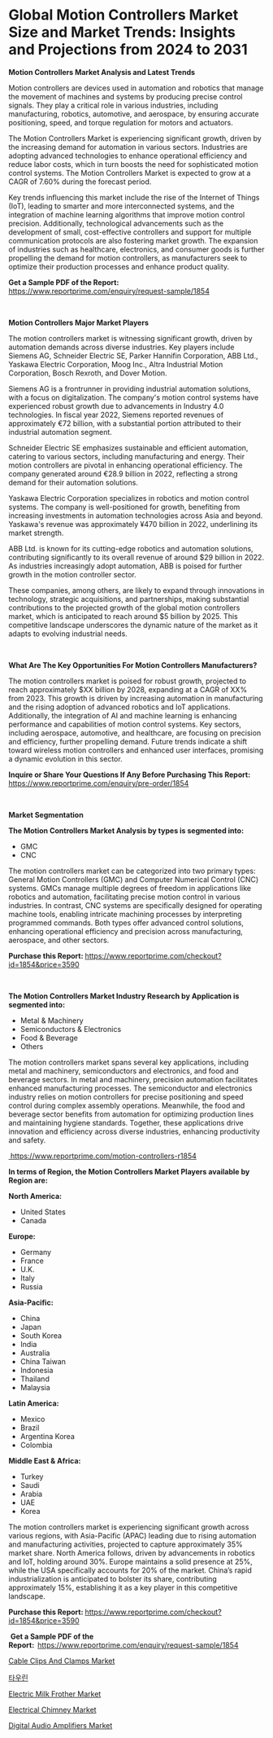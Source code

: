 <p><h1>Global Motion Controllers Market Size and Market Trends: Insights and Projections from 2024 to 2031</h1></p><p><strong>Motion Controllers Market Analysis and Latest Trends</strong></p>
<p><p>Motion controllers are devices used in automation and robotics that manage the movement of machines and systems by producing precise control signals. They play a critical role in various industries, including manufacturing, robotics, automotive, and aerospace, by ensuring accurate positioning, speed, and torque regulation for motors and actuators.</p><p>The Motion Controllers Market is experiencing significant growth, driven by the increasing demand for automation in various sectors. Industries are adopting advanced technologies to enhance operational efficiency and reduce labor costs, which in turn boosts the need for sophisticated motion control systems. The Motion Controllers Market is expected to grow at a CAGR of 7.60% during the forecast period. </p><p>Key trends influencing this market include the rise of the Internet of Things (IoT), leading to smarter and more interconnected systems, and the integration of machine learning algorithms that improve motion control precision. Additionally, technological advancements such as the development of small, cost-effective controllers and support for multiple communication protocols are also fostering market growth. The expansion of industries such as healthcare, electronics, and consumer goods is further propelling the demand for motion controllers, as manufacturers seek to optimize their production processes and enhance product quality.</p></p>
<p><strong>Get a Sample PDF of the Report:&nbsp;</strong> <a href="https://www.reportprime.com/enquiry/request-sample/1854">https://www.reportprime.com/enquiry/request-sample/1854</a></p>
<p>&nbsp;</p>
<p><strong>Motion Controllers Major Market Players</strong></p>
<p><p>The motion controllers market is witnessing significant growth, driven by automation demands across diverse industries. Key players include Siemens AG, Schneider Electric SE, Parker Hannifin Corporation, ABB Ltd., Yaskawa Electric Corporation, Moog Inc., Altra Industrial Motion Corporation, Bosch Rexroth, and Dover Motion.</p><p>Siemens AG is a frontrunner in providing industrial automation solutions, with a focus on digitalization. The company's motion control systems have experienced robust growth due to advancements in Industry 4.0 technologies. In fiscal year 2022, Siemens reported revenues of approximately €72 billion, with a substantial portion attributed to their industrial automation segment.</p><p>Schneider Electric SE emphasizes sustainable and efficient automation, catering to various sectors, including manufacturing and energy. Their motion controllers are pivotal in enhancing operational efficiency. The company generated around €28.9 billion in 2022, reflecting a strong demand for their automation solutions.</p><p>Yaskawa Electric Corporation specializes in robotics and motion control systems. The company is well-positioned for growth, benefiting from increasing investments in automation technologies across Asia and beyond. Yaskawa's revenue was approximately ¥470 billion in 2022, underlining its market strength.</p><p>ABB Ltd. is known for its cutting-edge robotics and automation solutions, contributing significantly to its overall revenue of around $29 billion in 2022. As industries increasingly adopt automation, ABB is poised for further growth in the motion controller sector.</p><p>These companies, among others, are likely to expand through innovations in technology, strategic acquisitions, and partnerships, making substantial contributions to the projected growth of the global motion controllers market, which is anticipated to reach around $5 billion by 2025. This competitive landscape underscores the dynamic nature of the market as it adapts to evolving industrial needs.</p></p>
<p>&nbsp;</p>
<p><strong>What Are The Key Opportunities For Motion Controllers Manufacturers?</strong></p>
<p><p>The motion controllers market is poised for robust growth, projected to reach approximately $XX billion by 2028, expanding at a CAGR of XX% from 2023. This growth is driven by increasing automation in manufacturing and the rising adoption of advanced robotics and IoT applications. Additionally, the integration of AI and machine learning is enhancing performance and capabilities of motion control systems. Key sectors, including aerospace, automotive, and healthcare, are focusing on precision and efficiency, further propelling demand. Future trends indicate a shift toward wireless motion controllers and enhanced user interfaces, promising a dynamic evolution in this sector.</p></p>
<p><strong>Inquire or Share Your Questions If Any Before Purchasing This Report:</strong> <a href="https://www.reportprime.com/enquiry/pre-order/1854">https://www.reportprime.com/enquiry/pre-order/1854</a></p>
<p>&nbsp;</p>
<p><strong>Market Segmentation</strong></p>
<p><strong>The Motion Controllers Market Analysis by types is segmented into:</strong></p>
<p><ul><li>GMC</li><li>CNC</li></ul></p>
<p><p>The motion controllers market can be categorized into two primary types: General Motion Controllers (GMC) and Computer Numerical Control (CNC) systems. GMCs manage multiple degrees of freedom in applications like robotics and automation, facilitating precise motion control in various industries. In contrast, CNC systems are specifically designed for operating machine tools, enabling intricate machining processes by interpreting programmed commands. Both types offer advanced control solutions, enhancing operational efficiency and precision across manufacturing, aerospace, and other sectors.</p></p>
<p><strong>Purchase this Report:&nbsp;</strong><a href="https://www.reportprime.com/checkout?id=1854&price=3590">https://www.reportprime.com/checkout?id=1854&price=3590</a></p>
<p>&nbsp;</p>
<p><strong>The Motion Controllers Market Industry Research by Application is segmented into:</strong></p>
<p><ul><li>Metal & Machinery</li><li>Semiconductors & Electronics</li><li>Food & Beverage</li><li>Others</li></ul></p>
<p><p>The motion controllers market spans several key applications, including metal and machinery, semiconductors and electronics, and food and beverage sectors. In metal and machinery, precision automation facilitates enhanced manufacturing processes. The semiconductor and electronics industry relies on motion controllers for precise positioning and speed control during complex assembly operations. Meanwhile, the food and beverage sector benefits from automation for optimizing production lines and maintaining hygiene standards. Together, these applications drive innovation and efficiency across diverse industries, enhancing productivity and safety.</p></p>
<p><a href="https://www.reportprime.com/motion-controllers-r1854">&nbsp;https://www.reportprime.com/motion-controllers-r1854</a></p>
<p><strong>In terms of Region, the Motion Controllers Market Players available by Region are:</strong></p>
<p>
    <p> <strong> North America: </strong>
        <ul>
            <li>United States</li>
            <li>Canada</li>
        </ul>
        </p> 
    <p> <strong> Europe: </strong>
        <ul>
            <li>Germany</li>
            <li>France</li>
            <li>U.K.</li>
            <li>Italy</li>
            <li>Russia</li>
        </ul>
        </p> 
    <p> <strong> Asia-Pacific: </strong>
        <ul>
            <li>China</li>
            <li>Japan</li>
            <li>South Korea</li>
            <li>India</li>
            <li>Australia</li>
            <li>China Taiwan</li>
            <li>Indonesia</li>
            <li>Thailand</li>
            <li>Malaysia</li>
        </ul>
        </p> 
    <p> <strong> Latin America: </strong>
        <ul>
            <li>Mexico</li>
            <li>Brazil</li>
            <li>Argentina Korea</li>
            <li>Colombia</li>
        </ul>
        </p> 
    <p> <strong> Middle East & Africa: </strong>
        <ul>
            <li>Turkey</li>
            <li>Saudi</li>
            <li>Arabia</li>
            <li>UAE</li>
            <li>Korea</li>
        </ul>
    </p>
    </p>
<p><p>The motion controllers market is experiencing significant growth across various regions, with Asia-Pacific (APAC) leading due to rising automation and manufacturing activities, projected to capture approximately 35% market share. North America follows, driven by advancements in robotics and IoT, holding around 30%. Europe maintains a solid presence at 25%, while the USA specifically accounts for 20% of the market. China’s rapid industrialization is anticipated to bolster its share, contributing approximately 15%, establishing it as a key player in this competitive landscape.</p></p>
<p><strong>Purchase this Report: </strong><a href="https://www.reportprime.com/checkout?id=1854&price=3590">https://www.reportprime.com/checkout?id=1854&price=3590</a></p>
<p>&nbsp;<strong>Get a Sample PDF of the Report:&nbsp;&nbsp;</strong><a href="https://www.reportprime.com/enquiry/request-sample/1854">https://www.reportprime.com/enquiry/request-sample/1854</a></p>
<p><strong></strong></p>
<p><p><a href="https://issuu.com/reportprime-2/docs/cable-clips-and-clamps-market-size-_f08bf77ae8e176">Cable Clips And Clamps Market</a></p><p><a href="https://medium.com/@chungcameron76/%ED%83%80%EC%9A%B0%EB%A6%B0-%EC%8B%9C%EC%9E%A5-%EC%97%AD%ED%95%99-%ED%83%90%EC%83%89-2024%EB%85%84%EB%B6%80%ED%84%B0-2031%EB%85%84%EA%B9%8C%EC%A7%80-%ED%83%80%EC%9A%B0%EB%A6%B0-%EC%8B%9C%EC%9E%A5%EC%9D%98-%EC%88%98%EC%9D%B5-%EB%B6%84%EC%84%9D-%EB%B0%8F-%EC%84%B1%EC%9E%A5-%EC%A0%84%EB%A7%9D-8a88fc9b6e4c">타우린</a></p><p><a href="https://www.linkedin.com/pulse/global-electric-milk-frother-market-size-expected-reach-cagr-32gee?trackingId=XxaAj%2FLZQBKexxmXg6OY%2BQ%3D%3D">Electric Milk Frother Market</a></p><p><a href="https://www.linkedin.com/pulse/global-electrical-chimney-market-opportunities-challenges2024-m6cpf?trackingId=E1OkP%2BPcQWi%2B0JdRBekuaw%3D%3D">Electrical Chimney Market</a></p><p><a href="https://github.com/ChiragRP21/Market-Research-Report-List-6/blob/main/digital-audio-amplifiers-market.md">Digital Audio Amplifiers Market</a></p></p>